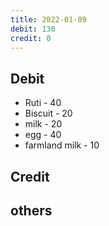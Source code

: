 ```yaml
---
title: 2022-01-09
debit: 130
credit: 0
---
```


## Debit 
* Ruti - 40
* Biscuit - 20
* milk - 20
* egg - 40
* farmland milk - 10

## Credit  

## others 


